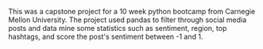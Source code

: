 This was a capstone project for a 10 week python bootcamp from Carnegie Mellon University. The project used pandas to filter through social media posts
and data mine some statistics such as sentiment, region, top hashtags, and score the post's sentiment between -1 and 1.
